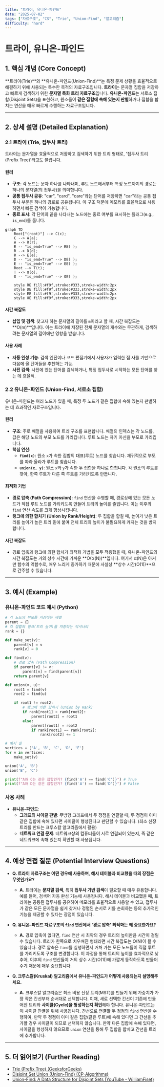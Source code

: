```yaml
---
title: "트라이, 유니온-파인드"
date: "2025-07-02"
tags: ["자료구조", "CS", "Trie", "Union-Find", "알고리즘"]
difficulty: "hard"
---
```


# 트라이, 유니온-파인드

## 1. 핵심 개념 (Core Concept)

**트라이(Trie)**와 **유니온-파인드(Union-Find)**는 특정 문제 상황을 효율적으로 해결하기 위해 사용되는 특수한 목적의 자료구조입니다. **트라이**는 문자열 집합을 저장하고 빠르게 검색하기 위한 **문자열 특화 트리 자료구조**입니다. **유니온-파인드**는 서로소 집합(Disjoint Sets)을 표현하고, 원소들이 **같은 집합에 속해 있는지 판별**하거나 집합을 합치는 연산을 매우 빠르게 수행하는 자료구조입니다.

---

## 2. 상세 설명 (Detailed Explanation)

### 2.1 트라이 (Trie, 접두사 트리)

트라이는 문자열을 효율적으로 저장하고 검색하기 위한 트리 형태로, '접두사 트리(Prefix Tree)'라고도 불립니다.

#### 원리
*   **구조**: 각 노드는 문자 하나를 나타내며, 루트 노드에서부터 특정 노드까지의 경로는 하나의 문자열(의 접두사)을 의미합니다.
*   **공통 접두사 공유**: "car", "card", "care"라는 단어를 저장하면 "car"라는 공통 접두사 부분은 하나의 경로로 공유됩니다. 이 구조 덕분에 메모리를 효율적으로 사용하면서 빠른 검색이 가능합니다.
*   **종료 표시**: 각 단어의 끝을 나타내는 노드에는 종료 여부를 표시하는 플래그(e.g., `is_end`)를 둡니다.

```mermaid
graph TD
    Root["(root)"] --> C(c);
    C --> A(a);
    A --> R(r);
    R -- "is_end=True" --> RE( );
    R --> D(d);
    R --> E(e);
    D -- "is_end=True" --> DE( );
    E -- "is_end=True" --> EE( );
    Root --> T(t);
    T --> O(o);
    O -- "is_end=True" --> OE( );
    
    style RE fill:#f9f,stroke:#333,stroke-width:2px
    style DE fill:#f9f,stroke:#333,stroke-width:2px
    style EE fill:#f9f,stroke:#333,stroke-width:2px
    style OE fill:#f9f,stroke:#333,stroke-width:2px
```

#### 시간 복잡도
*   **삽입 및 검색**: 찾고자 하는 문자열의 길이를 `m`이라고 할 때, 시간 복잡도는 **O(m)**입니다. 이는 트라이에 저장된 전체 문자열의 개수와는 무관하게, 검색하려는 문자열의 길이에만 영향을 받습니다.

#### 사용 사례
*   **자동 완성 기능**: 검색 엔진이나 코드 편집기에서 사용자가 입력한 접  사를 기반으로 다음에 올 단어들을 추천하는 기능.
*   **사전 검색**: 사전에 있는 단어를 검색하거나, 특정 접두사로 시작하는 모든 단어를 찾는 데 효율적.

### 2.2 유니온-파인드 (Union-Find, 서로소 집합)

유니온-파인드는 여러 노드가 있을 때, 특정 두 노드가 같은 집합에 속해 있는지 판별하는 데 효과적인 자료구조입니다.

#### 원리
*   **구조**: 주로 배열을 사용하여 트리 구조를 표현합니다. 배열의 인덱스는 각 노드를, 값은 해당 노드의 부모 노드를 가리킵니다. 루트 노드는 자기 자신을 부모로 가리킵니다.
*   **핵심 연산**:
    *   **`find(x)`**: 원소 `x`가 속한 집합의 대표(루트) 노드를 찾습니다. 재귀적으로 부모를 따라 올라가 루트를 찾습니다.
    *   **`union(x, y)`**: 원소 `x`와 `y`가 속한 두 집합을 하나로 합칩니다. 각 원소의 루트를 찾아, 한쪽 루트가 다른 쪽 루트를 가리키도록 만듭니다.

#### 최적화 기법
*   **경로 압축 (Path Compression)**: `find` 연산을 수행할 때, 경로상에 있는 모든 노드가 직접 루트 노드를 가리키도록 만들어 트리의 높이를 줄입니다. 이는 이후의 `find` 연산 속도를 크게 향상시킵니다.
*   **랭크에 의한 합치기 (Union by Rank/Height)**: 두 집합을 합칠 때, 높이가 낮은 트리를 높이가 높은 트리 밑에 붙여 전체 트리의 높이가 불필요하게 커지는 것을 방지합니다.

#### 시간 복잡도
*   경로 압축과 랭크에 의한 합치기 최적화 기법을 모두 적용했을 때, 유니온-파인드의 시간 복잡도는 거의 상수 시간에 가까운 **O(α(N))**입니다. 여기서 α(N)은 아커만 함수의 역함수로, 매우 느리게 증가하기 때문에 사실상 **상수 시간(O(1))**으로 간주할 수 있습니다.

---

## 3. 예시 (Example)

### 유니온-파인드 코드 예시 (Python)
```python
# 각 노드의 부모를 저장하는 배열
parent = {}
# 각 집합의 랭크(트리 높이)를 저장하는 딕셔너리
rank = {}

def make_set(v):
    parent[v] = v
    rank[v] = 0

def find(v):
    # 경로 압축 (Path Compression)
    if parent[v] != v:
        parent[v] = find(parent[v])
    return parent[v]

def union(v, u):
    root1 = find(v)
    root2 = find(u)

    if root1 != root2:
        # 랭크에 의한 합치기 (Union by Rank)
        if rank[root1] > rank[root2]:
            parent[root2] = root1
        else:
            parent[root1] = root2
            if rank[root1] == rank[root2]:
                rank[root2] += 1

# 예시 실   
vertices = ['A', 'B', 'C', 'D', 'E']
for v in vertices:
    make_set(v)

union('A', 'B')
union('B', 'C')

print(f"A와 C는 같은 집합인가? {find('A') == find('C')}") # True
print(f"A와 D는 같은 집합인가? {find('A') == find('D')}") # False
```

### 사용 사례
*   **유니온-파인드**:
    *   **그래프의 사이클 판별**: 무방향 그래프에서 두 정점을 연결할 때, 두 정점이 이미 같은 집합에 속해 있다면 사이클이 형성된다고 판단할 수 있습니다. (최소 신장 트리를 만드는 크루스칼 알고리즘에서 활용)
    *   **네트워크 연결 문제**: 네트워크상의 컴퓨터들이 서로 연결되어 있는지, 즉 같은 네트워크에 속해 있는지 확인할 때 사용됩니다.

---

## 4. 예상 면접 질문 (Potential Interview Questions)

*   **Q. 트라이 자료구조는 어떤 경우에 사용하며, 해시 테이블과 비교했을 때의 장점은 무엇인가요?**
    *   **A.** 트라이는 **문자열 검색**, 특히 **접두사 기반 검색**이 필요할 때 매우 유용합니다. 예를 들어, 검색어 자동 완성 기능에 사용됩니다. 해시 테이블과 비교했을 때, 트라이는 공통된 접두사를 공유하여 메모리를 효율적으로 사용할 수 있고, 접두사가 같은 모든 문자열을 쉽게 찾거나 정렬된 순서로 키를 순회하는 등의 추가적인 기능을 제공할 수 있다는 장점이 있습니다.

*   **Q. 유니온-파인드 자료구조의 `find` 연산에서 '경로 압축' 최적화는 왜 중요한가요?**
    *   **A.** 경로 압축이 없다면, `find` 연산 시 최악의 경우 트리의 높이만큼 시간이 걸릴 수 있습니다. 트리가 한쪽으로 치우쳐진 형태라면 시간 복잡도는 O(N)이 될 수 있습니다. 경로 압축은 `find`를 실행하면서 거쳐 가는 모든 노드들이 직접 루트를 가리키도록 구조를 변경합니다. 이 과정을 통해 트리의 높이를 효과적으로 낮추어, 이후의 `find` 연산들이 거의 상수 시간(O(1))에 가깝게 동작하도록 만들어주기 때문에 매우 중요합니다.

*   **Q. 크루스칼(Kruskal) 알고리즘에서 유니온-파인드가 어떻게 사용되는지 설명해주세요.**
    *   **A.** 크루스칼 알고리즘은 최소 비용 신장 트리(MST)를 만들기 위해 가중치가 가장 작은 간선부터 순서대로 선택합니다. 이때, 새로 선택한 간선이 기존에 만들어진 트리와 **사이클(Cycle)을 형성하는지 확인**해야 합니다. 유니온-파인드는 이 사이클 판별을 위해 사용됩니다. 간선으로 연결할 두 정점의 `find` 연산을 수행하여, 만약 두 정점이 이미 같은 집합(같은 루트)에 속해 있다면 그 간선을 추가할 경우 사이클이 되므로 선택하지 않습니다. 만약 다른 집합에 속해 있다면, 사이클을 형성하지 않으므로 `union` 연산을 통해 두 집합을 합치고 간선을 트리에 추가합니다.

---

## 5. 더 읽어보기 (Further Reading)

*   [Trie (Prefix Tree) (GeeksforGeeks)](https://www.geeksforgeeks.org/trie-insert-and-search/)
*   [Disjoint Set Union (Union-Find) (CP-Algorithms)](https://cp-algorithms.com/data_structures/disjoint_set_union.html)
*   [Union-Find: A Data Structure for Disjoint Sets (YouTube - WilliamFiset)](https://www.youtube.com/watch?v=0jNmHPfA_yE)